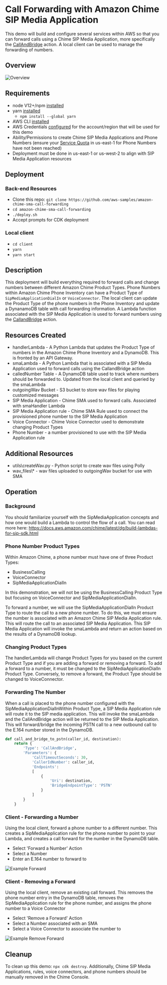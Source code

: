 # Call Forwarding with Amazon Chime SIP Media Application

This demo will build and configure several services within AWS so that you can forward calls using a Chime SIP Media Application, more specifically the [CallAndBridge](https://docs.aws.amazon.com/chime/latest/dg/call-and-bridge.html) action. A local client can be used to manage the forwarding of numbers.

## Overview

![Overview](/images/Overview.png)

## Requirements

- node V12+/npm [installed](https://www.npmjs.com/get-npm)
- yarn [installed](https://classic.yarnpkg.com/en/docs/install)
  - `npm install --global yarn`
- AWS CLI [installed](https://docs.aws.amazon.com/cli/latest/userguide/install-cliv2.html)
- AWS Credentials [configured](https://docs.aws.amazon.com/cli/latest/userguide/cli-configure-files.html) for the account/region that will be used for this demo
- Ability/Permissions to create Chime SIP Media Applications and Phone Numbers (ensure your [Service Quota](https://console.aws.amazon.com/servicequotas/home/services/chime/quotas) in us-east-1 for Phone Numbers have not been reached)
- Deployment must be done in us-east-1 or us-west-2 to align with SIP Media Application resources

## Deployment

### Back-end Resources

- Clone this repo: `git clone https://github.com/aws-samples/amazon-chime-sma-call-forwarding`
- `cd amazon-chime-sma-call-forwarding`
- `./deploy.sh`
- Accept prompts for CDK deployment

### Local client

- `cd client`
- `yarn`
- `yarn start`

## Description

This deployment will build everything required to forward calls and change numbers between different Amazon Chime Product Types. Phone Numbers within Amazon Chime Phone Inventory can have a Product Type of `SipMediaApplicationDialIn` or `VoiceConnector`. The local client can update the Product Type of the phone numbers in the Phone Inventory and update a DynanamoDB table with call forwarding information. A Lambda function associated with the SIP Media Application is used to forward numbers using the [CallandBridge](https://docs.aws.amazon.com/chime/latest/dg/call-and-bridge.html) action.

## Resources Created

- handlerLambda - A Python Lambda that updates the Product Type of numbers in the Amazon Chime Phone Inventory and a DynamoDB. This is fronted by an API Gateway.
- smaLambda - A Python Lambda that is associated with a SIP Media Application used to forward calls using the CallandBridge action
- calledNumber Table - A DynamoDB table used to track where numbers should be forwarded to. Updated from the local client and queried by the smaLambda
- outgoingWav Bucket - S3 bucket to store wav files for playing customized messages
- SIP Media Application - Chime SMA used to forward calls. Associated with smaHandler Lambda
- SIP Media Application rule - Chime SMA Rule used to connect the provisioned phone number to the SIP Media Application
- Voice Connector - Chime Voice Connector used to demonstrate changing Product Types
- Phone Number - a number provisioned to use with the SIP Media Application rule

## Additional Resources

- utils\createWav.py - Python script to create wav files using Polly
- wav_files\\\* - wav files uploaded to outgoingWav bucket for use with SMA

## Operation

### Background

You should familiarize yourself with the SipMediaApplication concepts and how one would build a Lambda to control the flow of a call. You can read more here: https://docs.aws.amazon.com/chime/latest/dg/build-lambdas-for-sip-sdk.html

### Phone Number Product Types

Within Amazon Chime, a phone number must have one of three Product Types:

- BusinessCalling
- VoiceConnector
- SipMediaApplicationDialIn

In this demonstration, we will not be using the BusinessCalling Product Type but focusing on VoiceConnector and SipMediaApplicationDialIn.

To forward a number, we will use the SipMediaApplicationDialIn Product Type to route the call to a new phone number. To do this, we must ensure the number is associated with an Amazon Chime SIP Media Application rule. This will route the call to an associated SIP Media Application. This SIP Media Application will invoke the smaLambda and return an action based on the results of a DynamoDB lookup.

### Changing Product Types

The handlerLambda will change Product Types for you based on the current Product Type and if you are adding a forward or removing a forward. To add a forward to a number, it must be changed to the SipMediaApplicationDialIn Product Type. Conversely, to remove a forward, the Product Type should be changed to VoiceConnector.

### Forwarding The Number

When a call is placed to the phone number configured with the SipMediaApplicationDialInWithin Product Type, a SIP Media Application rule will route it to the SIP media application. This will invoke the smaLambda and the CallAndBridge action will be returned to the SIP Media Application. This will forward/bridge the incoming PSTN call to a new outbound call to the E.164 number stored in the DynamoDB.

```python
def call_and_bridge_to_pstn(caller_id, destination):
    return {
        'Type': 'CallAndBridge',
        'Parameters': {
            'CallTimeoutSeconds': 30,
            'CallerIdNumber': caller_id,
            'Endpoints':
            [
                {
                    'Uri': destination,
                    'BridgeEndpointType': 'PSTN'
                }
            ]
        }
    }
```

### Client - Forwarding a Number

Using the local client, forward a phone number to a different number. This creates a SipMediaApplication rule for the phone number to point to your Lambda, and creates a call forward for the number in the DynamoDB table.

- Select 'Forward a Number' Action
- Select a Number
- Enter an E.164 number to forward to

![Example Forward](images/Forwarding.png)

### Client - Removing a Forward

Using the local client, remove an existing call forward. This removes the phone number entry in the DynamoDB table, removes the SipMediaApplication rule for the phone number, and assigns the phone number to a Voice Connector

- Select 'Remove a Forward' Action
- Select a Number associated with an SMA
- Select a Voice Connector to associate the number to

![Example Remove Forward](images/RemoveForward.png)

## Cleanup

To clean up this demo: `npx cdk destroy`. Additionally, Chime SIP Media Applications, rules, voice connectors, and phone numbers should be manually removed in the Chime Console.
